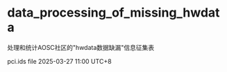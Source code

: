 # data_processing_of_missing_hwdata
 处理和统计AOSC社区的"hwdata数据缺漏"信息征集表

 pci.ids file 2025-03-27 11:00 UTC+8